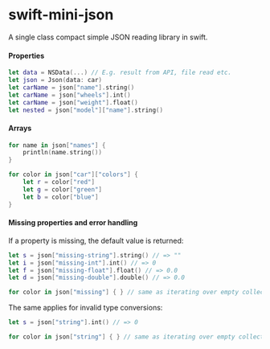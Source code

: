 swift-mini-json
===============

A single class compact simple JSON reading library in swift. 

#### Properties

```swift
let data = NSData(...) // E.g. result from API, file read etc.
let json = Json(data: car)
let carName = json["name"].string()
let carName = json["wheels"].int()
let carName = json["weight"].float()
let nested = json["model"]["name"].string()
```

#### Arrays

```swift
for name in json["names"] {
    println(name.string()) 
}
```
```swift
for color in json["car"]["colors"] {
    let r = color["red"]
    let g = color["green"]
    let b = color["blue"]
}
```

#### Missing properties and error handling
If a property is missing, the default value is returned:

```swift
let s = json["missing-string"].string() // => ""
let i = json["missing-int"].int() // => 0
let f = json["missing-float"].float() // => 0.0
let d = json["missing-double"].double() // => 0.0
```
```swift
for color in json["missing"] { } // same as iterating over empty collection
```

The same applies for invalid type conversions:
```swift
let s = json["string"].int() // => 0
```
```swift
for color in json["string"] { } // same as iterating over empty collection
```

